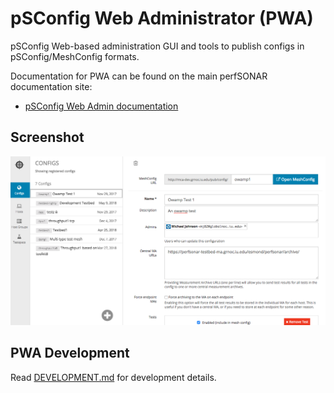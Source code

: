 # pSConfig Web Administrator (PWA)

pSConfig Web-based administration GUI and tools to publish configs in pSConfig/MeshConfig formats.

Documentation for PWA can be found on the main perfSONAR documentation site:

* [pSConfig Web Admin documentation](http://docs.perfsonar.net/pwa.html)

## Screenshot

![Alt text](docs/pwa.png "pwa screenshot")


## PWA Development

Read [DEVELOPMENT.md](DEVELOPMENT.md) for development details.
